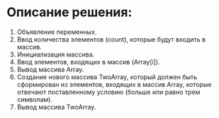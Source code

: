 # Описание решения:
1. Объявление переменных.
2. Ввод количества элементов (count), которые будут входить в массив.
3. Инициализация массива.
4. Ввод элементов, входящих в массив (Array[i]).
5. Вывод массива Array.
6. Создание нового массива TwoArray, который должен быть сформирован из элементов, входящих в массив Array, которые отвечают поставленному условию (больше или равно трем символам).
7. Вывод массива TwoArray.